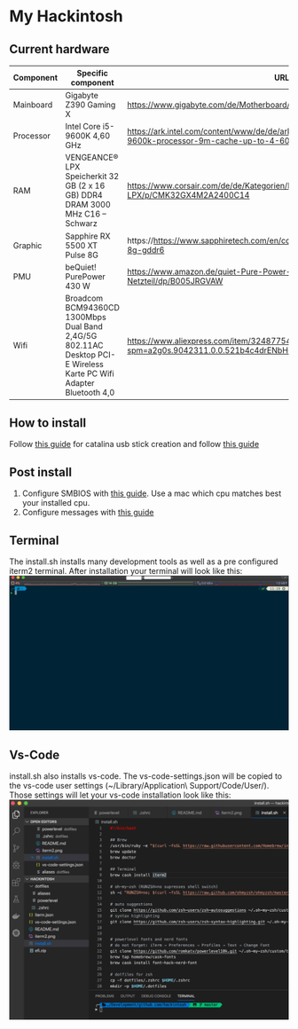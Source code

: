 # My Hackintosh

## Current hardware

| Component | Specific component                                                                                                 | URL                                                                                                                    |
| --------- | ------------------------------------------------------------------------------------------------------------------ | ---------------------------------------------------------------------------------------------------------------------- |
| Mainboard | Gigabyte Z390 Gaming X                                                                                             | https://www.gigabyte.com/de/Motherboard/Z390-GAMING-X-rev-10#kf                                                        |
| Processor | Intel Core i5-9600K 4,60 GHz                                                                                       | https://ark.intel.com/content/www/de/de/ark/products/134896/intel-core-i5-9600k-processor-9m-cache-up-to-4-60-ghz.html |
| RAM       | VENGEANCE® LPX Speicherkit 32 GB (2 x 16 GB) DDR4 DRAM 3000 MHz C16 – Schwarz                                      | https://www.corsair.com/de/de/Kategorien/Produkte/Arbeitsspeicher/VENGEANCE-LPX/p/CMK32GX4M2A2400C14                   |
| Graphic   | Sapphire RX 5500 XT Pulse 8G                                                                                       | https://https://www.sapphiretech.com/en/consumer/pulse-radeon-rx-5500-xt-8g-gddr6                                      |
| PMU       | beQuiet! PurePower 430 W                                                                                           | https://www.amazon.de/quiet-Pure-Power-L8-CM-430W-Netzteil/dp/B005JRGVAW                                               |  |
| Wifi      | Broadcom BCM94360CD 1300Mbps Dual Band 2,4G/5G 802.11AC Desktop PCI-E Wireless Karte PC Wifi Adapter Bluetooth 4,0 | https://www.aliexpress.com/item/32487754245.html?spm=a2g0s.9042311.0.0.521b4c4drENbH6                                  |

## How to install

Follow [this guide](https://www.tonymacx86.com/threads/how-to-create-a-macos-catalina-public-beta-installation-usb.278188/) for catalina usb stick creation and follow [this guide](https://www.tonymacx86.com/threads/unibeast-install-macos-mojave-on-any-supported-intel-based-pc.259381/)

## Post install

1. Configure SMBIOS with [this guide](https://www.tonymacx86.com/threads/guide-how-to-configure-your-systems-smbios-correctly.198155/). Use a mac which cpu matches best your installed cpu.
2. Configure messages with [this guide](https://www.tonymacx86.com/threads/an-idiots-guide-to-imessage.196827/)

## Terminal

The install.sh installs many development tools as well as a pre configured iterm2 terminal.
After installation your terminal will look like this:
![](iterm2.png)

## Vs-Code

install.sh also installs vs-code. The vs-code-settings.json will be copied to the vs-code user settings (~/Library/Application\ Support/Code/User/).
Those settings will let your vs-code installation look like this:
![](vs-code.png)
